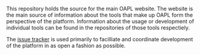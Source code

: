 This repository holds the source for the main OAPL website. The website is the main source of information about the tools that make up OAPL form the perspective of the platform. Information about the usage or development of individual tools can be found in the repositories of those tools respectiely.

The [issue tracker](https://github.com/Open-Argumentation/openargumentation.org/issues) is used primarily to facilliate and coordinate development of the platform in as open a fashion as possible.
